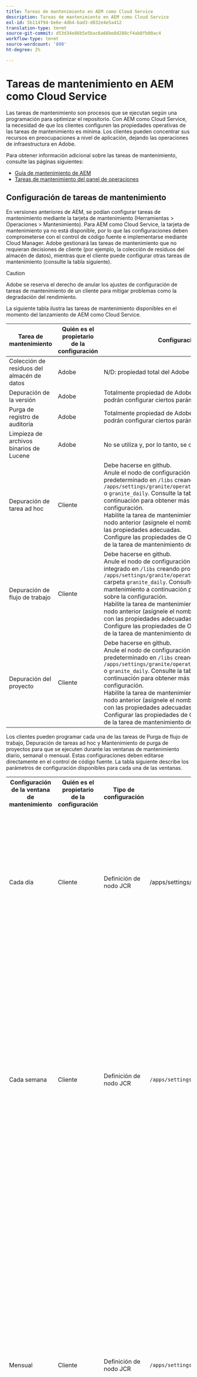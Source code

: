 ```yaml
---
title: Tareas de mantenimiento en AEM como Cloud Service
description: Tareas de mantenimiento en AEM como Cloud Service
exl-id: 5b114f94-be6e-4db4-bad3-d832e4e5a412
translation-type: tm+mt
source-git-commit: d53d34e86b5e5bac6a66be8d288cf4ab8fb00ac4
workflow-type: tm+mt
source-wordcount: '899'
ht-degree: 2%

---
```


# Tareas de mantenimiento en AEM como Cloud Service

Las tareas de mantenimiento son procesos que se ejecutan según una programación para optimizar el repositorio. Con AEM como Cloud Service, la necesidad de que los clientes configuren las propiedades operativas de las tareas de mantenimiento es mínima. Los clientes pueden concentrar sus recursos en preocupaciones a nivel de aplicación, dejando las operaciones de infraestructura en Adobe.

Para obtener información adicional sobre las tareas de mantenimiento, consulte las páginas siguientes:

* [Guía de mantenimiento de AEM](https://helpx.adobe.com/experience-manager/kb/AEM6-Maintenance-Guide.html)
* [Tareas de mantenimiento del panel de operaciones](https://helpx.adobe.com/experience-manager/6-5/sites/administering/using/operations-dashboard.html#AutomatedMaintenanceTasks)

## Configuración de tareas de mantenimiento

En versiones anteriores de AEM, se podían configurar tareas de mantenimiento mediante la tarjeta de mantenimiento (Herramientas > Operaciones > Mantenimiento). Para AEM como Cloud Service, la tarjeta de mantenimiento ya no está disponible, por lo que las configuraciones deben comprometerse con el control de código fuente e implementarse mediante Cloud Manager. Adobe gestionará las tareas de mantenimiento que no requieran decisiones de cliente (por ejemplo, la colección de residuos del almacén de datos), mientras que el cliente puede configurar otras tareas de mantenimiento (consulte la tabla siguiente).

>[!CAUTION]
>
>Adobe se reserva el derecho de anular los ajustes de configuración de tareas de mantenimiento de un cliente para mitigar problemas como la degradación del rendimiento.

La siguiente tabla ilustra las tareas de mantenimiento disponibles en el momento del lanzamiento de AEM como Cloud Service.

| Tarea de mantenimiento | Quién es el propietario de la configuración | Configuración (opcional) |
|---|---|---|
| Colección de residuos del almacén de datos | Adobe | N/D: propiedad total del Adobe |
| Depuración de la versión | Adobe | Totalmente propiedad de Adobe, pero en el futuro, los clientes podrán configurar ciertos parámetros. |
| Purga de registro de auditoría | Adobe | Totalmente propiedad de Adobe, pero en el futuro, los clientes podrán configurar ciertos parámetros. |
| Limpieza de archivos binarios de Lucene | Adobe | No se utiliza y, por lo tanto, se desactiva mediante el Adobe. |
| Depuración de tarea ad hoc | Cliente | Debe hacerse en github. <br> Anule el nodo de configuración de la ventana de mantenimiento predeterminado en  `/libs` creando propiedades en la carpeta  `/apps/settings/granite/operations/maintenance/granite_weekly` o  `granite_daily`. Consulte la tabla Ventana de mantenimiento a continuación para obtener más información sobre la configuración. <br> Habilite la tarea de mantenimiento añadiendo otro nodo bajo el nodo anterior (asígnele el nombre  `granite_TaskPurgeTask`) con las propiedades adecuadas. <br> Configure las propiedades de OSGI consulte la documentación de la tarea de mantenimiento de  [AEM 6.5](https://helpx.adobe.com/experience-manager/kb/AEM6-Maintenance-Guide.html) |
| Depuración de flujo de trabajo | Cliente | Debe hacerse en github. <br> Anule el nodo de configuración de la ventana de mantenimiento integrado en  `/libs` creando propiedades en la `/apps/settings/granite/operations/maintenance/granite_weekly` carpeta  `granite_daily`. Consulte la tabla Ventana de mantenimiento a continuación para obtener más información sobre la configuración. <br> Habilite la tarea de mantenimiento añadiendo otro nodo bajo el nodo anterior (asígnele el nombre  `granite_WorkflowPurgeTask`) con las propiedades adecuadas. <br> Configure las propiedades de OSGI consulte la documentación de la tarea de mantenimiento de  [AEM 6.5](https://helpx.adobe.com/experience-manager/kb/AEM6-Maintenance-Guide.html) |
| Depuración del proyecto | Cliente | Debe hacerse en github. <br> Anule el nodo de configuración de la ventana de mantenimiento predeterminado en  `/libs` creando propiedades en la carpeta  `/apps/settings/granite/operations/maintenance/granite_weekly` o  `granite_daily`. Consulte la tabla Ventana de mantenimiento a continuación para obtener más información sobre la configuración. <br> Habilite la tarea de mantenimiento añadiendo un nodo bajo el nodo anterior (asígnele el nombre  `granite_ProjectPurgeTask`) con las propiedades adecuadas. <br> Configurar las propiedades de OSGI consulte la documentación de la tarea de mantenimiento de  [AEM 6.5](https://helpx.adobe.com/experience-manager/kb/AEM6-Maintenance-Guide.html) |

Los clientes pueden programar cada una de las tareas de Purga de flujo de trabajo, Depuración de tareas ad hoc y Mantenimiento de purga de proyectos para que se ejecuten durante las ventanas de mantenimiento diario, semanal o mensual. Estas configuraciones deben editarse directamente en el control de código fuente. La tabla siguiente describe los parámetros de configuración disponibles para cada una de las ventanas.

<table>
  <tr>
    <th>Configuración de la ventana de mantenimiento</th>
    <th>Quién es el propietario de la configuración</th>
    <th>Tipo de configuración</th>
    <th>Lugar de residencia</th>
    <th>Ejemplo</th>
    <th>Parámetros</th>
  </tr>
  <tr>
    <td>Cada día</td>
    <td>Cliente</td>
    <td>Definición de nodo JCR</td>
    <td>/apps/settings/granite/operations/maintenance/granite_daily</td>
    <td>Consulte el ejemplo de código 1 panel</td>
   <td>
    <ul>
    <li><strong>windowSchedule</strong> = daily (este valor no debe cambiarse)</li>
    <li><strong>windowStartTime</strong>  = HH:MM usando como reloj de 24 horas. Define cuándo deben comenzar a ejecutarse las tareas de mantenimiento asociadas con la ventana de mantenimiento diario.</li>
    <li><strong>windowEndTime</strong>  = HH:MM usando como reloj de 24 horas. Define cuándo las tareas de mantenimiento asociadas con la ventana de mantenimiento diario deben dejar de ejecutarse si aún no se han completado.</li>
    </ul> </td> 
  </tr>
  <tr>
    <td>Cada semana</td>
    <td>Cliente</td>
    <td>Definición de nodo JCR</td>
    <td><code>/apps/settings/granite/operations/maintenance/granite_weekly</code></td>
    <td>Consulte el ejemplo de código 2 a continuación</td>
     <td>
    <ul>
    <li><strong>windowSchedule</strong> = semanal (este valor no debe cambiarse)</li>
    <li><strong>windowStartTime</strong>  = HH:MM usando como reloj de 24 horas. Define cuándo deben comenzar a ejecutarse las tareas de mantenimiento asociadas con la ventana de mantenimiento semanal.</li>
    <li><strong>windowEndTime</strong>  = HH:MM usando como reloj de 24 horas. Define cuándo las tareas de mantenimiento asociadas con la ventana de mantenimiento semanal deben dejar de ejecutarse si aún no se han completado.</li>
    <li><strong>windowScheduleWeekdays = Matriz de 2 valores entre 1 y 7. p. ej. [5,5].</strong> El primer valor de la matriz es el día de inicio cuando se programa el trabajo y el segundo valor es el día de finalización cuando se detiene el trabajo. La hora exacta del inicio y del final se rige por windowStartTime y windowEndTime respectivamente.</li>
    </ul> </td> 
  </tr>
  <tr>
    <td>Mensual</td>
    <td>Cliente</td>
    <td>Definición de nodo JCR</td>
    <td><code>/apps/settings/granite/operations/maintenance/granite_monthly</code></td>
    <td>Consulte la muestra de código 3 a continuación</td>
     <td>
    <ul>
    <li><strong>windowSchedule</strong> = daily (este valor no debe cambiarse)</li>
    <li><strong>windowStartTime</strong>  = HH:MM usando como reloj de 24 horas. Define cuándo deben comenzar a ejecutarse las tareas de mantenimiento asociadas con la ventana de mantenimiento mensual.</li>
    <li><strong>windowEndTime</strong>  = HH:MM usando como reloj de 24 horas. Define cuándo las tareas de mantenimiento asociadas con la ventana de mantenimiento mensual deben dejar de ejecutarse si aún no se han completado.</li>
    <li><strong>windowScheduleWeekdays = Matriz de 2 valores entre 1 y 7. p. ej. [5,5].</strong> El primer valor de la matriz es el día de inicio cuando se programa el trabajo y el segundo valor es el día de finalización cuando se detiene el trabajo. La hora exacta del inicio y del final se rige por windowStartTime y windowEndTime respectivamente.</li>
    <li><strong>windowFirstLastStartDay - 0/1</strong> 0 para programar la primera semana del mes o 1 para la última semana del mes. La ausencia de un valor programaría los trabajos todos los días según windowScheduleWeekdays cada mes.</li>
    </ul> </td> 
  </tr>
</table>

Ejemplo de código 1

```xml
<?xml version="1.0" encoding="UTF-8"?>
<jcr:root xmlns:sling="http://sling.apache.org/jcr/sling/1.0" 
  xmlns:jcr="http://www.jcp.org/jcr/1.0" 
  jcr:primaryType="sling:Folder"
  sling:configCollectionInherit="true"
  sling:configPropertyInherit="true"
  windowSchedule="daily"
  windowStartTime="03:00"
  windowEndTime="05:00"
 />
```

Ejemplo de código 2

```xml
<?xml version="1.0" encoding="UTF-8"?>
<jcr:root xmlns:sling="http://sling.apache.org/jcr/sling/1.0" 
   xmlns:jcr="http://www.jcp.org/jcr/1.0"
   jcr:primaryType="sling:Folder"
   sling:configCollectionInherit="true"
   sling:configPropertyInherit="true"
   windowEndTime="15:30"
   windowSchedule="weekly"
   windowScheduleWeekdays="[5,5]"
   windowStartTime="14:30"/>
```

Ejemplo de código 3

```xml
<?xml version="1.0" encoding="UTF-8"?>
<jcr:root xmlns:sling="http://sling.apache.org/jcr/sling/1.0" 
   xmlns:jcr="http://www.jcp.org/jcr/1.0"
   jcr:primaryType="sling:Folder"
   sling:configCollectionInherit="true"
   sling:configPropertyInherit="true"
   windowEndTime="15:30"
   windowSchedule="monthly"
   windowFirstLastStartDay=0
   windowScheduleWeekdays="[5,5]"
   windowStartTime="14:30"/>
```

